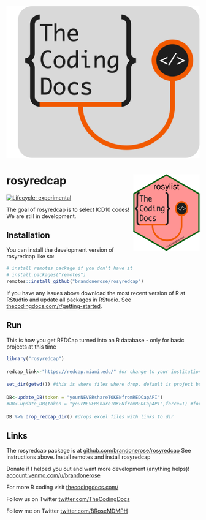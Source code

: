 
<!-- README.md is generated from README.Rmd. Please edit that file -->

[![TheCodingDocs.com](man/figures/TCD.png)](http://www.thecodingdocs.com)

# rosyredcap <img src="man/figures/logo.png" align="right" height="200" />

<!-- badges: start -->

[![Lifecycle:
experimental](https://img.shields.io/badge/lifecycle-experimental-orange.svg)](https://lifecycle.r-lib.org/articles/stages.html#experimental)
<!-- badges: end -->

The goal of rosyredcap is to select ICD10 codes! We are still in
development.

## Installation

You can install the development version of rosyredcap like so:

``` r
# install remotes package if you don't have it
# install.packages("remotes") 
remotes::install_github("brandonerose/rosyredcap")
```

If you have any issues above download the most recent version of R at
RStudtio and update all packages in RStudio. See
[thecodingdocs.com/r/getting-started](https://www.thecodingdocs.com/r/getting-started "R Getting Started").

## Run

This is how you get REDCap turned into an R database - only for basic
projects at this time

``` r
library("rosyredcap")

redcap_link<-"https://redcap.miami.edu/" #or change to your institution

set_dir(getwd()) #this is where files where drop, default is project but pick another path if needed

DB<-update_DB(token = "yourNEVERshareTOKENfromREDCapAPI") 
#DB<-update_DB(token = "yourNEVERshareTOKENfromREDCapAPI",force=T) #force for autmatic update

DB %>% drop_redcap_dir() #drops excel files with links to dir
```

## Links

The rosyredcap package is at
[github.com/brandonerose/rosyredcap](https://github.com/brandonerose/rosyredcap "rosyredcap R package")
See instructions above. Install remotes and install rosyredcap

Donate if I helped you out and want more development (anything helps)!
[account.venmo.com/u/brandonerose](https://account.venmo.com/u/brandonerose "Venmo Donation")

For more R coding visit
[thecodingdocs.com/](https://www.thecodingdocs.com/ "TheCodingDocs.com")

Follow us on Twitter
[twitter.com/TheCodingDocs](https://twitter.com/TheCodingDocs "TheCodingDocs Twitter")

Follow me on Twitter
[twitter.com/BRoseMDMPH](https://twitter.com/BRoseMDMPH "BRoseMDMPH Twitter")
